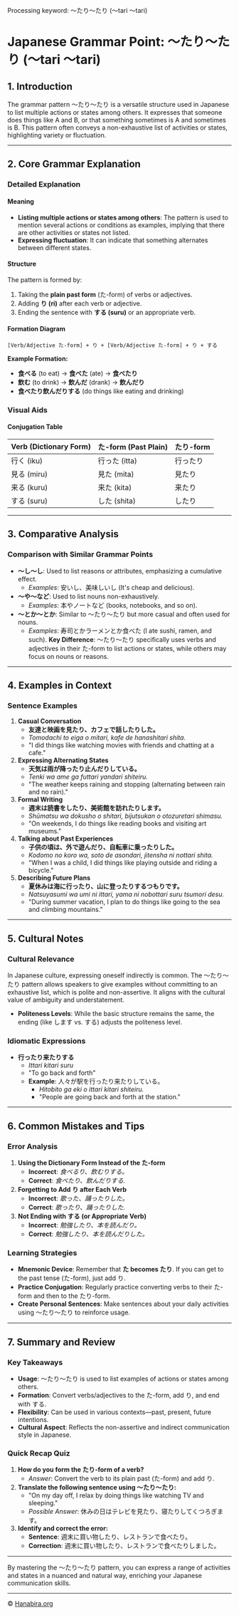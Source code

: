 Processing keyword: ～たり～たり (〜tari 〜tari)
# Japanese Grammar Point: ～たり～たり (〜tari 〜tari)

## 1. Introduction
The grammar pattern ～たり～たり is a versatile structure used in Japanese to list multiple actions or states among others. It expresses that someone does things like A and B, or that something sometimes is A and sometimes is B. This pattern often conveys a non-exhaustive list of activities or states, highlighting variety or fluctuation.

---
## 2. Core Grammar Explanation
### Detailed Explanation
#### Meaning
- **Listing multiple actions or states among others**: The pattern is used to mention several actions or conditions as examples, implying that there are other activities or states not listed.
- **Expressing fluctuation**: It can indicate that something alternates between different states.
#### Structure
The pattern is formed by:
1. Taking the **plain past form** (た-form) of verbs or adjectives.
2. Adding **り (ri)** after each verb or adjective.
3. Ending the sentence with **する (suru)** or an appropriate verb.
#### Formation Diagram
```plaintext
[Verb/Adjective た-form] + り + [Verb/Adjective た-form] + り + する
```
**Example Formation:**
- **食べる** (to eat) → **食べた** (ate) → **食べたり**
- **飲む** (to drink) → **飲んだ** (drank) → **飲んだり**
- **食べたり飲んだりする** (do things like eating and drinking)
### Visual Aids
#### Conjugation Table
| Verb (Dictionary Form) | た-form (Past Plain) | たり-form |
|------------------------|----------------------|-----------|
| 行く (iku)             | 行った (itta)        | 行ったり   |
| 見る (miru)            | 見た (mita)          | 見たり     |
| 来る (kuru)            | 来た (kita)          | 来たり     |
| する (suru)            | した (shita)         | したり     |
---
## 3. Comparative Analysis
### Comparison with Similar Grammar Points
- **～し～し**: Used to list reasons or attributes, emphasizing a cumulative effect.
  - *Examples*: 安いし、美味しいし (It's cheap and delicious).
- **～や～など**: Used to list nouns non-exhaustively.
  - *Examples*: 本やノートなど (books, notebooks, and so on).
- **～とか～とか**: Similar to ～たり～たり but more casual and often used for nouns.
  - *Examples*: 寿司とかラーメンとか食べた (I ate sushi, ramen, and such).
**Key Difference**: ～たり～たり specifically uses verbs and adjectives in their た-form to list actions or states, while others may focus on nouns or reasons.
---
## 4. Examples in Context
### Sentence Examples
1. **Casual Conversation**
   - **友達と映画を見たり、カフェで話したりした。**
   - *Tomodachi to eiga o mitari, kafe de hanashitari shita.*
   - "I did things like watching movies with friends and chatting at a cafe."
2. **Expressing Alternating States**
   - **天気は雨が降ったり止んだりしている。**
   - *Tenki wa ame ga futtari yandari shiteiru.*
   - "The weather keeps raining and stopping (alternating between rain and no rain)."
3. **Formal Writing**
   - **週末は読書をしたり、美術館を訪れたりします。**
   - *Shūmatsu wa dokusho o shitari, bijutsukan o otozuretari shimasu.*
   - "On weekends, I do things like reading books and visiting art museums."
4. **Talking about Past Experiences**
   - **子供の頃は、外で遊んだり、自転車に乗ったりした。**
   - *Kodomo no koro wa, soto de asondari, jitensha ni nottari shita.*
   - "When I was a child, I did things like playing outside and riding a bicycle."
5. **Describing Future Plans**
   - **夏休みは海に行ったり、山に登ったりするつもりです。**
   - *Natsuyasumi wa umi ni ittari, yama ni nobottari suru tsumori desu.*
   - "During summer vacation, I plan to do things like going to the sea and climbing mountains."
---
## 5. Cultural Notes
### Cultural Relevance
In Japanese culture, expressing oneself indirectly is common. The ～たり～たり pattern allows speakers to give examples without committing to an exhaustive list, which is polite and non-assertive. It aligns with the cultural value of ambiguity and understatement.
- **Politeness Levels**: While the basic structure remains the same, the ending (like します vs. する) adjusts the politeness level.
### Idiomatic Expressions
- **行ったり来たりする**
  - *Ittari kitari suru*
  - "To go back and forth"
  - **Example**: 人々が駅を行ったり来たりしている。
    - *Hitobito ga eki o ittari kitari shiteiru.*
    - "People are going back and forth at the station."
---
## 6. Common Mistakes and Tips
### Error Analysis
1. **Using the Dictionary Form Instead of the た-form**
   - **Incorrect**: *食べるり、飲むりする。*
   - **Correct**: *食べたり、飲んだりする.*
2. **Forgetting to Add り after Each Verb**
   - **Incorrect**: *歌った、踊ったりした。*
   - **Correct**: *歌ったり、踊ったりした.*
3. **Not Ending with する (or Appropriate Verb)**
   - **Incorrect**: *勉強したり、本を読んだり。*
   - **Correct**: *勉強したり、本を読んだりした。*
### Learning Strategies
- **Mnemonic Device**: Remember that **た becomes たり**. If you can get to the past tense (た-form), just add り.
- **Practice Conjugation**: Regularly practice converting verbs to their た-form and then to the たり-form.
- **Create Personal Sentences**: Make sentences about your daily activities using ～たり～たり to reinforce usage.
---
## 7. Summary and Review
### Key Takeaways
- **Usage**: ～たり～たり is used to list examples of actions or states among others.
- **Formation**: Convert verbs/adjectives to the た-form, add り, and end with する.
- **Flexibility**: Can be used in various contexts—past, present, future intentions.
- **Cultural Aspect**: Reflects the non-assertive and indirect communication style in Japanese.
### Quick Recap Quiz
1. **How do you form the たり-form of a verb?**
   - *Answer*: Convert the verb to its plain past (た-form) and add り.
2. **Translate the following sentence using ～たり～たり:**
   - "On my day off, I relax by doing things like watching TV and sleeping."
   - *Possible Answer*: 休みの日はテレビを見たり、寝たりしてくつろぎます。
3. **Identify and correct the error:**
   - **Sentence**: 週末に買い物したり、レストランで食べたり。
   - **Correction**: 週末に買い物したり、レストランで食べたりしました。
---
By mastering the ～たり～たり pattern, you can express a range of activities and states in a nuanced and natural way, enriching your Japanese communication skills.


---

© [Hanabira.org](https://hanabira.org)
